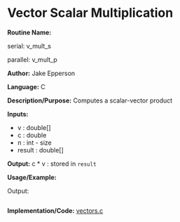 # Vector Scalar Multiplication

**Routine Name:** 

serial: v_mult_s

parallel: v_mult_p

**Author:** Jake Epperson

**Language:** C

**Description/Purpose:** Computes a scalar-vector product

**Inputs:**

- v : double[]
- c : double
- n : int - size
- result : double[]

**Output:** c * v : stored in `result`

**Usage/Example:**

Output:
```
```

**Implementation/Code:** [vectors.c](../../../../src/linear_algebra/C/vectors.c)